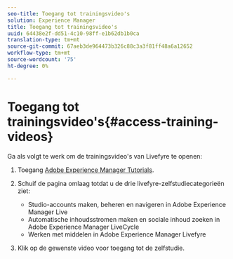 ```yaml
---
seo-title: Toegang tot trainingsvideo's
solution: Experience Manager
title: Toegang tot trainingsvideo's
uuid: 64438e2f-dd51-4c10-98ff-e1b62db1b0ca
translation-type: tm+mt
source-git-commit: 67aeb3de964473b326c88c3a3f81ff48a6a12652
workflow-type: tm+mt
source-wordcount: '75'
ht-degree: 0%

---
```



# Toegang tot trainingsvideo&#39;s{#access-training-videos}

Ga als volgt te werk om de trainingsvideo&#39;s van Livefyre te openen:

1. Toegang [Adobe Experience Manager Tutorials](https://helpx.adobe.com/experience-manager/tutorials.html).
1. Schuif de pagina omlaag totdat u de drie livefyre-zelfstudiecategorieën ziet:

   * Studio-accounts maken, beheren en navigeren in Adobe Experience Manager Live
   * Automatische inhoudsstromen maken en sociale inhoud zoeken in Adobe Experience Manager LiveCycle
   * Werken met middelen in Adobe Experience Manager Livefyre

1. Klik op de gewenste video voor toegang tot de zelfstudie.

